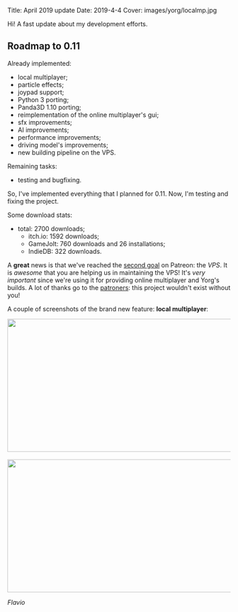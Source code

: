 Title: April 2019 update
Date: 2019-4-4
Cover: images/yorg/localmp.jpg

Hi! A fast update about my development efforts.

Roadmap to 0.11
---------------

Already implemented:

* local multiplayer;
* particle effects;
* joypad support;
* Python 3 porting;
* Panda3D 1.10 porting;
* reimplementation of the online multiplayer's gui;
* sfx improvements;
* AI improvements;
* performance improvements;
* driving model's improvements;
* new building pipeline on the VPS.

Remaining tasks:

* testing and bugfixing.

So, I've implemented everything that I planned for 0.11. Now, I'm testing and fixing the project.

Some download stats:

* total: 2700 downloads;
    * itch.io: 1592 downloads;
    * GameJolt: 760 downloads and 26 installations;
    * IndieDB: 322 downloads.

A **great** news is that we've reached the [second goal](https://www.patreon.com/ya2) on Patreon: the _VPS_. It is _awesome_ that you are helping us in maintaining the VPS! It's _very important_ since we're using it for providing online multiplayer and Yorg's builds. A lot of thanks go to the [patroners]({filename}/pages/support_us.md): this project wouldn't exist without you!

A couple of screenshots of the brand new feature: **local multiplayer**:

<div align="center">

<a href="{filename}/images/yorg/localmp.jpg"><img src="{filename}/images/yorg/localmp.jpg" width="533" height="300" /></a>
<br><br>
<a href="{filename}/images/yorg/localmp2.jpg"><img src="{filename}/images/yorg/localmp2.jpg" width="533" height="300" /></a>
</div>

_Flavio_
